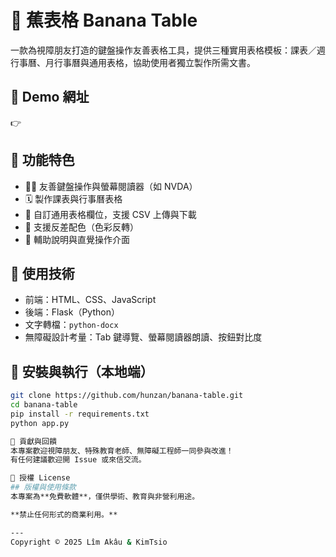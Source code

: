 # 🍌 蕉表格 Banana Table

一款為視障朋友打造的鍵盤操作友善表格工具，提供三種實用表格模板：課表／週行事曆、月行事曆與通用表格，協助使用者獨立製作所需文書。

## 🔗 Demo 網址
👉 

## 🧩 功能特色

- 🧑‍🦯 友善鍵盤操作與螢幕閱讀器（如 NVDA）
- 🗓️ 製作課表與行事曆表格
- 📝 自訂通用表格欄位，支援 CSV 上傳與下載
- 🎨 支援反差配色（色彩反轉）
- 🦻 輔助說明與直覺操作介面

## 📁 使用技術

- 前端：HTML、CSS、JavaScript
- 後端：Flask（Python）
- 文字轉檔：`python-docx`
- 無障礙設計考量：Tab 鍵導覽、螢幕閱讀器朗讀、按鈕對比度

## 🚀 安裝與執行（本地端）

```bash
git clone https://github.com/hunzan/banana-table.git
cd banana-table
pip install -r requirements.txt
python app.py

🙌 貢獻與回饋
本專案歡迎視障朋友、特殊教育老師、無障礙工程師一同參與改進！
有任何建議歡迎開 Issue 或來信交流。

📜 授權 License
## 版權與使用條款
本專案為**免費軟體**，僅供學術、教育與非營利用途。

**禁止任何形式的商業利用。**

---
Copyright © 2025 Lîm Akâu & KimTsio